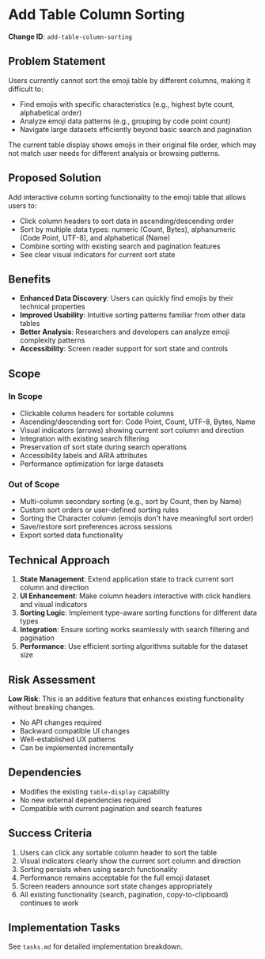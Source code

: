 # Add Table Column Sorting

**Change ID**: `add-table-column-sorting`

## Problem Statement

Users currently cannot sort the emoji table by different columns, making it difficult to:
- Find emojis with specific characteristics (e.g., highest byte count, alphabetical order)
- Analyze emoji data patterns (e.g., grouping by code point count)
- Navigate large datasets efficiently beyond basic search and pagination

The current table display shows emojis in their original file order, which may not match user needs for different analysis or browsing patterns.

## Proposed Solution

Add interactive column sorting functionality to the emoji table that allows users to:
- Click column headers to sort data in ascending/descending order
- Sort by multiple data types: numeric (Count, Bytes), alphanumeric (Code Point, UTF-8), and alphabetical (Name)
- Combine sorting with existing search and pagination features
- See clear visual indicators for current sort state

## Benefits

- **Enhanced Data Discovery**: Users can quickly find emojis by their technical properties
- **Improved Usability**: Intuitive sorting patterns familiar from other data tables
- **Better Analysis**: Researchers and developers can analyze emoji complexity patterns
- **Accessibility**: Screen reader support for sort state and controls

## Scope

### In Scope
- Clickable column headers for sortable columns
- Ascending/descending sort for: Code Point, Count, UTF-8, Bytes, Name
- Visual indicators (arrows) showing current sort column and direction
- Integration with existing search filtering
- Preservation of sort state during search operations
- Accessibility labels and ARIA attributes
- Performance optimization for large datasets

### Out of Scope
- Multi-column secondary sorting (e.g., sort by Count, then by Name)
- Custom sort orders or user-defined sorting rules
- Sorting the Character column (emojis don't have meaningful sort order)
- Save/restore sort preferences across sessions
- Export sorted data functionality

## Technical Approach

1. **State Management**: Extend application state to track current sort column and direction
2. **UI Enhancement**: Make column headers interactive with click handlers and visual indicators
3. **Sorting Logic**: Implement type-aware sorting functions for different data types
4. **Integration**: Ensure sorting works seamlessly with search filtering and pagination
5. **Performance**: Use efficient sorting algorithms suitable for the dataset size

## Risk Assessment

**Low Risk**: This is an additive feature that enhances existing functionality without breaking changes.

- No API changes required
- Backward compatible UI changes
- Well-established UX patterns
- Can be implemented incrementally

## Dependencies

- Modifies the existing `table-display` capability
- No new external dependencies required
- Compatible with current pagination and search features

## Success Criteria

1. Users can click any sortable column header to sort the table
2. Visual indicators clearly show the current sort column and direction
3. Sorting persists when using search functionality
4. Performance remains acceptable for the full emoji dataset
5. Screen readers announce sort state changes appropriately
6. All existing functionality (search, pagination, copy-to-clipboard) continues to work

## Implementation Tasks

See `tasks.md` for detailed implementation breakdown.